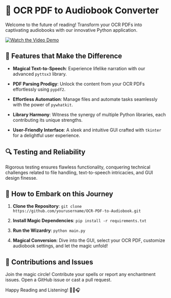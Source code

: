 # 🌟 OCR PDF to Audiobook Converter

Welcome to the future of reading! Transform your OCR PDFs into captivating audiobooks with our innovative Python application.

[![Watch the Video Demo](https://img.youtube.com/vi/Hrw8k90BiuQ/0.jpg)](https://youtu.be/Hrw8k90BiuQ)

## 🚀 Features that Make the Difference

- **Magical Text-to-Speech**: Experience lifelike narration with our advanced `pyttsx3` library.
  
- **PDF Parsing Prodigy**: Unlock the content from your OCR PDFs effortlessly using `pypdf2`.

- **Effortless Automation**: Manage files and automate tasks seamlessly with the power of `pywhatkit`.

- **Library Harmony**: Witness the synergy of multiple Python libraries, each contributing its unique strengths.

- **User-Friendly Interface**: A sleek and intuitive GUI crafted with `tkinter` for a delightful user experience.

## 🔍 Testing and Reliability

Rigorous testing ensures flawless functionality, conquering technical challenges related to file handling, text-to-speech intricacies, and GUI design finesse.

## 🚀 How to Embark on this Journey

1. **Clone the Repository**: `git clone https://github.com/yourusername/OCR-PDF-to-Audiobook.git`

2. **Install Magic Dependencies**: `pip install -r requirements.txt`

3. **Run the Wizardry**: `python main.py`

4. **Magical Conversion**: Dive into the GUI, select your OCR PDF, customize audiobook settings, and let the magic unfold!

## 🌈 Contributions and Issues

Join the magic circle! Contribute your spells or report any enchantment issues. Open a GitHub issue or cast a pull request.

Happy Reading and Listening! 📖🔮🎧
